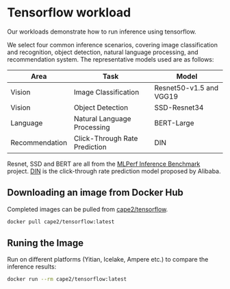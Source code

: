 # Tensorflow workload

Our workloads demonstrate how to run inference using tensorflow.

We select four common inference scenarios, covering image classification and recognition, object detection, natural language processing, and recommendation system. The representative models used are as follows:

| Area | Task | Model |
| ---- | ---- | ----- |
| Vision | Image Classification	| Resnet50-v1.5 and VGG19
| Vision | Object Detection	| SSD-Resnet34
| Language | Natural Language Processing | BERT-Large
| Recommendation | Click-Through Rate Prediction | DIN

Resnet, SSD and BERT are all from the [MLPerf Inference Benchmark](https://github.com/mlcommons/inference) project. [DIN](https://github.com/zhougr1993/DeepInterestNetwork) is the click-through rate prediction model proposed by Alibaba.


## Downloading an image from Docker Hub
Completed images can be pulled from [cape2/tensorflow](https://hub.docker.com/r/cape2/tensorflow).

```bash
docker pull cape2/tensorflow:latest
```

## Runing the Image

Run on different platforms (Yitian, Icelake, Ampere etc.) to compare the inference results:

```bash
docker run --rm cape2/tensorflow:latest
```

